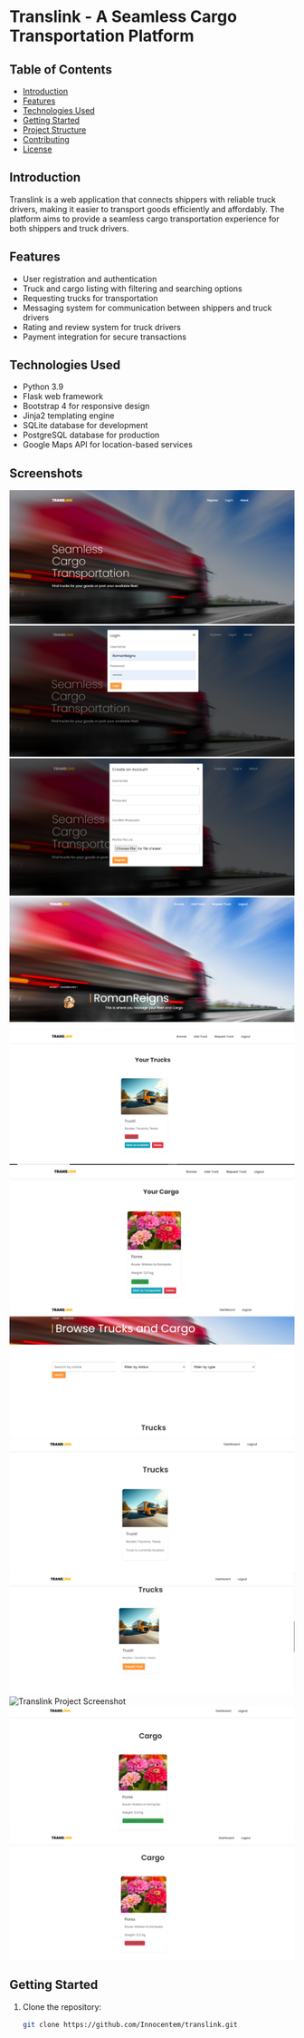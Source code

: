 # Translink - A Seamless Cargo Transportation Platform

## Table of Contents
- [Introduction](#introduction)
- [Features](#features)
- [Technologies Used](#technologies-used)
- [Getting Started](#getting-started)
- [Project Structure](#project-structure)
- [Contributing](#contributing)
- [License](#license)

## Introduction
Translink is a web application that connects shippers with reliable truck drivers, making it easier to transport goods efficiently and affordably. The platform aims to provide a seamless cargo transportation experience for both shippers and truck drivers.

## Features
- User registration and authentication
- Truck and cargo listing with filtering and searching options
- Requesting trucks for transportation
- Messaging system for communication between shippers and truck drivers
- Rating and review system for truck drivers
- Payment integration for secure transactions

## Technologies Used
- Python 3.9
- Flask web framework
- Bootstrap 4 for responsive design
- Jinja2 templating engine
- SQLite database for development
- PostgreSQL database for production
- Google Maps API for location-based services

## Screenshots
![Translink Project Screenshot](https://raw.githubusercontent.com/Innocentem/translink/main/static/images/Capture1.PNG)
![Translink Project Screenshot](https://raw.githubusercontent.com/Innocentem/translink/main/static/images/Capture2.PNG)
![Translink Project Screenshot](https://raw.githubusercontent.com/Innocentem/translink/main/static/images/Capture3.PNG)
![Translink Project Screenshot](https://raw.githubusercontent.com/Innocentem/translink/main/static/images/Capture4.PNG)
![Translink Project Screenshot](https://raw.githubusercontent.com/Innocentem/translink/main/static/images/Capture5.PNG)
![Translink Project Screenshot](https://raw.githubusercontent.com/Innocentem/translink/main/static/images/Capture6.PNG)
![Translink Project Screenshot](https://raw.githubusercontent.com/Innocentem/translink/main/static/images/Capture7.PNG)
![Translink Project Screenshot](https://raw.githubusercontent.com/Innocentem/translink/main/static/images/Capture8.PNG)
![Translink Project Screenshot](https://raw.githubusercontent.com/Innocentem/translink/main/static/images/Capture9.PNG)
![Translink Project Screenshot](https://raw.githubusercontent.com/Innocentem/translink/main/static/images/Capture10.PNG)
![Translink Project Screenshot](https://raw.githubusercontent.com/Innocentem/translink/main/static/images/Capture01.PNG)
![Translink Project Screenshot](https://raw.githubusercontent.com/Innocentem/translink/main/static/images/Capture02.PNG)

## Getting Started
1. Clone the repository: 
   ```bash
   git clone https://github.com/Innocentem/translink.git
